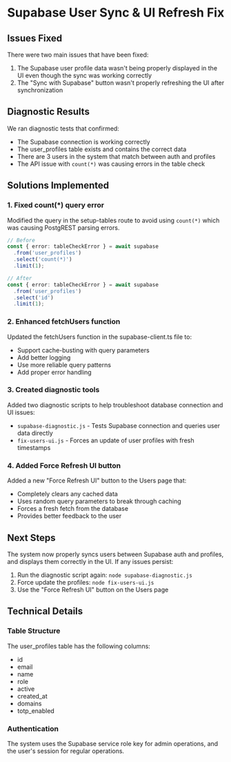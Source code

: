 # Supabase User Sync & UI Refresh Fix

## Issues Fixed

There were two main issues that have been fixed:

1. The Supabase user profile data wasn't being properly displayed in the UI even though the sync was working correctly
2. The "Sync with Supabase" button wasn't properly refreshing the UI after synchronization

## Diagnostic Results

We ran diagnostic tests that confirmed:

- The Supabase connection is working correctly
- The user_profiles table exists and contains the correct data
- There are 3 users in the system that match between auth and profiles
- The API issue with `count(*)` was causing errors in the table check

## Solutions Implemented

### 1. Fixed count(*) query error

Modified the query in the setup-tables route to avoid using `count(*)` which was causing PostgREST parsing errors.

```typescript
// Before
const { error: tableCheckError } = await supabase
  .from('user_profiles')
  .select('count(*)')
  .limit(1);

// After
const { error: tableCheckError } = await supabase
  .from('user_profiles')
  .select('id')
  .limit(1);
```

### 2. Enhanced fetchUsers function

Updated the fetchUsers function in the supabase-client.ts file to:
- Support cache-busting with query parameters
- Add better logging
- Use more reliable query patterns
- Add proper error handling

### 3. Created diagnostic tools

Added two diagnostic scripts to help troubleshoot database connection and UI issues:

- `supabase-diagnostic.js` - Tests Supabase connection and queries user data directly
- `fix-users-ui.js` - Forces an update of user profiles with fresh timestamps

### 4. Added Force Refresh UI button

Added a new "Force Refresh UI" button to the Users page that:
- Completely clears any cached data
- Uses random query parameters to break through caching
- Forces a fresh fetch from the database
- Provides better feedback to the user

## Next Steps

The system now properly syncs users between Supabase auth and profiles, and displays them correctly in the UI. If any issues persist:

1. Run the diagnostic script again: `node supabase-diagnostic.js`
2. Force update the profiles: `node fix-users-ui.js`
3. Use the "Force Refresh UI" button on the Users page

## Technical Details

### Table Structure

The user_profiles table has the following columns:
- id
- email
- name
- role
- active
- created_at
- domains
- totp_enabled

### Authentication

The system uses the Supabase service role key for admin operations, and the user's session for regular operations.